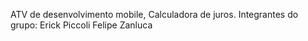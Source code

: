 ATV de desenvolvimento mobile, Calculadora de juros.
Integrantes do grupo:
Erick Piccoli
Felipe Zanluca
